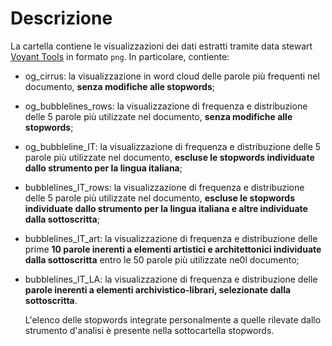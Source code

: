# Descrizione

La cartella contiene le visualizzazioni dei dati estratti tramite data stewart [Voyant Tools](https://voyant-tools.org/) in formato `png`. In particolare, contiente:
  * og_cirrus: la visualizzazione in word cloud delle parole più frequenti nel documento, **senza modifiche alle stopwords**;
  * og_bubblelines_rows: la visualizzazione di frequenza e distribuzione delle 5 parole più utilizzate nel documento, **senza modifiche alle stopwords**;
  * og_bubbleline_IT: la visualizzazione di frequenza e distribuzione delle 5 parole più utilizzate nel documento, **escluse le stopwords individuate dallo strumento per la lingua italiana**;
  * bubblelines_IT_rows: la visualizzazione di frequenza e distribuzione delle 5 parole più utilizzate nel documento, **escluse le stopwords individuate dallo strumento per la lingua italiana e altre individuate dalla sottoscritta**;
  * bubblelines_IT_art: la visualizzazione di frequenza e distribuzione delle prime **10 parole inerenti a elementi artistici e architettonici individuate dalla sottoscritta** entro le 50 parole più utilizzate ne0l documento;
  * bubblelines_IT_LA: la visualizzazione di frequenza e distribuzione delle **parole inerenti a elementi archivistico-librari, selezionate dalla sottoscritta**.

    L'elenco delle stopwords integrate personalmente a quelle rilevate dallo strumento d'analisi è presente nella sottocartella stopwords.

